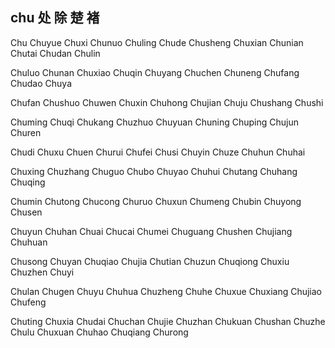 chu  处 除 楚 褚
---

Chu Chuyue Chuxi Chunuo Chuling Chude Chusheng Chuxian Chunian Chutai Chudan Chulin

Chuluo Chunan Chuxiao Chuqin Chuyang Chuchen Chuneng Chufang Chudao Chuya

Chufan Chushuo Chuwen Chuxin Chuhong Chujian Chuju Chushang Chushi

Chuming Chuqi Chukang Chuzhuo Chuyuan Chuning Chuping Chujun Churen 

Chudi Chuxu Chuen Churui Chufei Chusi Chuyin Chuze Chuhun Chuhai

Chuxing Chuzhang Chuguo Chubo Chuyao Chuhui Chutang Chuhang Chuqing

Chumin Chutong Chucong Churuo Chuxun Chumeng Chubin Chuyong Chusen 

Chuyun Chuhan Chuai Chucai Chumei Chuguang Chushen Chujiang Chuhuan

Chusong Chuyan Chuqiao Chujia Chutian Chuzun Chuqiong Chuxiu Chuzhen Chuyi

Chulan Chugen Chuyu Chuhua Chuzheng Chuhe Chuxue Chuxiang Chujiao Chufeng

Chuting Chuxia Chudai Chuchan Chujie Chuzhan Chukuan Chushan Chuzhe Chulu Chuxuan Chuhao Chuqiang Churong 
